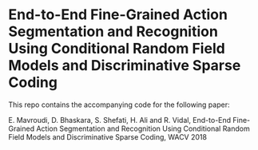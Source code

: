 # End-to-End Fine-Grained Action Segmentation and Recognition Using Conditional Random Field Models and Discriminative Sparse Coding

This repo contains the accompanying code for the following paper:

E. Mavroudi, D. Bhaskara, S. Shefati, H. Ali and R. Vidal, End-to-End Fine-Grained Action Segmentation and Recognition Using Conditional Random Field Models and Discriminative Sparse Coding, WACV 2018
